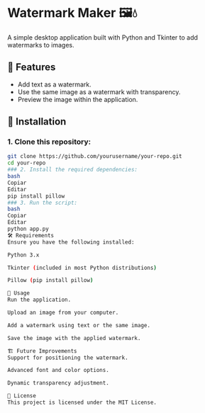 # Watermark Maker 🖼️💧  

A simple desktop application built with Python and Tkinter to add watermarks to images.  

## 📌 Features  
- Add text as a watermark.  
- Use the same image as a watermark with transparency.  
- Preview the image within the application.  

## 🚀 Installation  

### 1. Clone this repository:  
```bash
git clone https://github.com/yourusername/your-repo.git
cd your-repo
### 2. Install the required dependencies:
bash
Copiar
Editar
pip install pillow
### 3. Run the script:
bash
Copiar
Editar
python app.py
🛠️ Requirements
Ensure you have the following installed:

Python 3.x

Tkinter (included in most Python distributions)

Pillow (pip install pillow)

📸 Usage
Run the application.

Upload an image from your computer.

Add a watermark using text or the same image.

Save the image with the applied watermark.

🏗️ Future Improvements
Support for positioning the watermark.

Advanced font and color options.

Dynamic transparency adjustment.

📝 License
This project is licensed under the MIT License.


